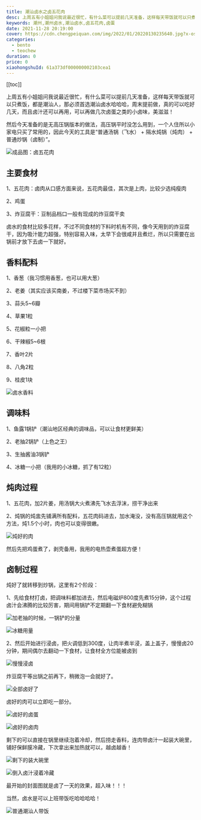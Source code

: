 ```yaml
---
title: 潮汕卤水之卤五花肉
desc: 上周五有小姐姐问我说最近很忙，有什么菜可以提前几天准备，这样每天带饭就可以只煮饭，都是潮汕人，那必须首选潮汕卤水哈哈哈，周末提前做，真的可以吃好几天，而且卤汁还可以再用，可以再做几次卤蛋之类的小卤味，美滋滋！
keywords: 潮州,潮州卤水,潮汕卤水,卤五花肉,卤蛋
date: 2021-11-28 20:19:00
cover: https://cdn.chengpeiquan.com/img/2022/01/20220130235640.jpg?x-oss-process=image/interlace,1
categories:
  - bento
  - teochew
duration: 0
price: 0
xiaohongshuId: 61a373df000000002103cea1
---
```


[[toc]]

上周五有小姐姐问我说最近很忙，有什么菜可以提前几天准备，这样每天带饭就可以只煮饭，都是潮汕人，那必须首选潮汕卤水哈哈哈，周末提前做，真的可以吃好几天，而且卤汁还可以再用，可以再做几次卤蛋之类的小卤味，美滋滋！

然后今天准备的是无高压锅版本的做法，高压锅平时没怎么用到，一个人住所以小家电只买了常用的，因此今天的工具是“普通汤锅（飞水） + 隔水炖锅（炖肉） + 普通炒锅（卤制）”。

![成品图：卤五花肉](https://cdn.chengpeiquan.com/img/2022/01/20220130235744.jpg?x-oss-process=image/interlace,1)

## 主要食材

1、五花肉：卤肉从口感方面来说，五花肉最佳，其次是上肉，比较少选纯瘦肉

2、鸡蛋

3、炸豆腐干：豆制品档口一般有现成的炸豆腐干卖

卤水的食材比较多花样，不过不同食材的下料时机有不同，像今天用到的炸豆腐干，因为吸汁能力超强，特别容易入味，太早下会很咸并且煮烂，所以只需要在出锅前才放下去卤一下就好。

## 香料配料

1、香葱（我习惯用香葱，也可以用大葱）

2、老姜（其实应该买南姜，不过楼下菜市场买不到）

3、蒜头5~6瓣

4、草果1粒

5、花椒粒一小把

6、干辣椒5~6根

7、香叶2片

8、八角2粒

9、桂皮1块

![卤水香料](https://cdn.chengpeiquan.com/img/2022/01/20220130235754.jpg?x-oss-process=image/interlace,1)

## 调味料

1、鱼露1锅铲（潮汕地区经典的调味品，可以让食材更鲜美）

2、老抽2锅铲（上色之王）

3、生抽酱油3锅铲

4、冰糖一小把（我用的小冰糖，抓了有12粒）

## 炖肉过程

1、五花肉，加2片姜，用汤锅大火煮沸先飞水去浮沫，捞干净出来

2、炖锅的炖盅先铺满所有配料，五花肉码进去，加水淹没，没有高压锅就用这个方法，炖1.5个小时，肉也可以变得很嫩。

![炖好的肉](https://cdn.chengpeiquan.com/img/2022/01/20220130235753.jpg?x-oss-process=image/interlace,1)

然后先把鸡蛋煮了，剥壳备用，我用的电热壶煮蛋超方便！

## 卤制过程

炖好了就转移到炒锅，这里有2个阶段：

1、先给食材打卤，把调味料都加进去，然后电磁炉800度先煮15分钟，这个过程卤汁会沸腾的比较厉害，期间用锅铲不定期翻一下食材避免糊锅

![加老抽的时候，一锅铲的分量](https://cdn.chengpeiquan.com/img/2022/01/20220130235752.jpg?x-oss-process=image/interlace,1)

![冰糖用量](https://cdn.chengpeiquan.com/img/2022/01/20220130235751.jpg?x-oss-process=image/interlace,1)

2、然后开始进行浸卤，把火调低到300度，让肉半煮半浸，盖上盖子，慢慢卤20分钟，期间偶尔去翻动一下食材，让食材全方位能被卤到

![慢慢浸卤](https://cdn.chengpeiquan.com/img/2022/01/20220130235750.jpg?x-oss-process=image/interlace,1)

炸豆腐干等出锅之前再下，稍微泡一会就好了。

![全部卤好了](https://cdn.chengpeiquan.com/img/2022/01/20220130235749.jpg?x-oss-process=image/interlace,1)

卤好的肉可以立即吃一部分。

![卤好的卤蛋](https://cdn.chengpeiquan.com/img/2022/01/20220130235745.jpg?x-oss-process=image/interlace,1)

![卤好的卤肉](https://cdn.chengpeiquan.com/img/2022/01/20220130235746.jpg?x-oss-process=image/interlace,1)

剩下的可以直接在锅里继续泡着冷却，然后捞走香料，连肉带卤汁一起装大碗里，铺好保鲜膜冷藏，下次拿出来加热就可以，越卤越香！

![剩下的装大碗里](https://cdn.chengpeiquan.com/img/2022/01/20220130235748.jpg?x-oss-process=image/interlace,1)

![倒入卤汁浸着冷藏](https://cdn.chengpeiquan.com/img/2022/01/20220130235747.jpg?x-oss-process=image/interlace,1)

最开始的封面图就是卤了一天的效果，超入味！！！

当然，卤水是可以上班带饭吃哈哈哈哈！

![普通潮汕人带饭](https://cdn.chengpeiquan.com/img/2022/01/20220130235743.jpg?x-oss-process=image/interlace,1)
